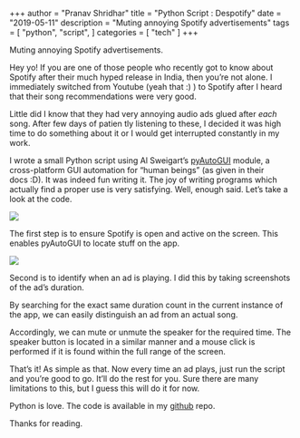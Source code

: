 +++
author = "Pranav Shridhar"
title = "Python Script : Despotify"
date = "2019-05-11"
description = "Muting annoying Spotify advertisements"
tags = [
    "python",
    "script",
]
categories = [
    "tech"
]
+++

Muting annoying Spotify advertisements.

Hey yo! If you are one of those people who recently got to know about Spotify after their much hyped release in India, then you’re not alone. I immediately switched from Youtube (yeah that :) ) to Spotify after I heard that their song recommendations were very good.

Little did I know that they had very annoying audio ads glued after *each* song. After few days of patien
tly listening to these, I decided it was high time to do something about it or I would get interrupted constantly in my work.

I wrote a small Python script using Al Sweigart’s [pyAutoGUI](https://pyautogui.readthedocs.io/en/latest/) module, a cross-platform GUI automation for “human beings” (as given in their docs :D). It was indeed fun writing it. The joy of writing programs which actually find a proper use is very satisfying. Well, enough said. Let’s take a look at the code.

![](https://cdn-images-1.medium.com/max/2000/1*nxgK3JNlRXjLOZQVRImoEQ.png)

The first step is to ensure Spotify is open and active on the screen. This enables pyAutoGUI to locate stuff on the app.

![](https://cdn-images-1.medium.com/max/2000/1*2XYjWASjkO0GgKnvNF4jVw.png)

Second is to identify when an ad is playing. I did this by taking screenshots of the ad’s duration.

By searching for the exact same duration count in the current instance of the app, we can easily distinguish an ad from an actual song.

Accordingly, we can mute or unmute the speaker for the required time. The speaker button is located in a similar manner and a mouse click is performed if it is found within the full range of the screen.

That’s it! As simple as that. Now every time an ad plays, just run the script and you’re good to go. It’ll do the rest for you. Sure there are many limitations to this, but I guess this will do it for now.

Python is love. The code is available in my [github](https://github.com/pranavmodx/pyAutomate) repo.

Thanks for reading.